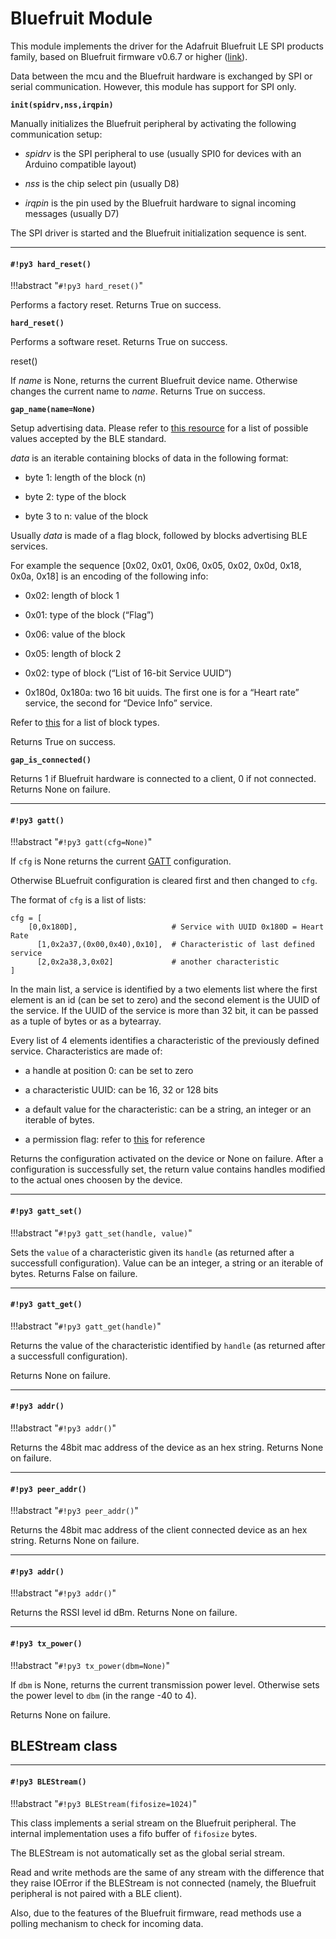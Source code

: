 # Bluefruit Module

This module implements the driver for the Adafruit Bluefruit LE SPI products family, based on Bluefruit firmware v0.6.7 or higher ([link](https://www.adafruit.com/products/2746)).

Data between the mcu and the Bluefruit hardware is exchanged by SPI or serial communication. However, this module has support for SPI only.

**`init(spidrv,nss,irqpin)`**

Manually initializes the Bluefruit peripheral by activating the following communication setup:


* *spidrv* is the SPI peripheral to use (usually SPI0 for devices with an Arduino compatible layout)


* *nss* is the chip select pin (usually D8)


* *irqpin* is the pin used by the Bluefruit hardware to signal incoming messages (usually D7)

The SPI driver is started and the Bluefruit initialization sequence is sent.


---
#### `#!py3 hard_reset()`

!!!abstract "`#!py3 hard_reset()`"

Performs a factory reset. Returns True on success.



**`hard_reset()`**

Performs a software reset. Returns True on success.



reset()

If *name* is None, returns the current Bluefruit device name. Otherwise changes the current name to *name*.
Returns True on success.



**`gap_name(name=None)`**

Setup advertising data. Please refer to [this resource](https://www.bluetooth.org/DocMan/handlers/DownloadDoc.ashx?doc_id=302735&_ga=1.4683440.245686596.1452259520) for a list of possible values accepted by the BLE standard.

*data* is an iterable containing blocks of data in the following format:


* byte 1: length of the block (n)


* byte 2: type of the block


* byte 3 to n: value of the block

Usually *data* is made of a flag block, followed by blocks advertising BLE services.

For example the sequence [0x02, 0x01, 0x06, 0x05, 0x02, 0x0d, 0x18, 0x0a, 0x18] is an encoding of the following info:


* 0x02: length of block 1


* 0x01: type of the block (“Flag”)


* 0x06: value of the block


* 0x05: length of block 2


* 0x02: type of block (“List of 16-bit Service UUID”)


* 0x180d, 0x180a: two 16 bit uuids. The first one is for a “Heart rate” service, the second for “Device Info” service.

Refer to [this](https://www.bluetooth.org/en-us/specification/assigned-numbers/generic-access-profile) for a list of block types.

Returns True on success.


**`gap_is_connected()`**

Returns 1 if Bluefruit hardware is connected to a client, 0 if not connected. Returns None on failure.


---
#### `#!py3 gatt()`

!!!abstract "`#!py3 gatt(cfg=None)`"

If ```cfg``` is None returns the current [GATT](https://learn.adafruit.com/introduction-to-bluetooth-low-energy/gatt) configuration.

Otherwise BLuefruit configuration is cleared first and then changed to ```cfg```.

The format of ```cfg``` is a list of lists:

```
cfg = [
    [0,0x180D],                     # Service with UUID 0x180D = Heart Rate
      [1,0x2a37,(0x00,0x40),0x10],  # Characteristic of last defined service
      [2,0x2a38,3,0x02]             # another characteristic
]
```

In the main list, a service is identified by a two elements list where the first element is an id (can be set to zero)
and the second element is the UUID of the service. If the UUID of the service is more than 32 bit, it can be passed as a tuple of bytes or as a bytearray.

Every list of 4 elements identifies a characteristic of the previously defined service. Characteristics are made of:


* a handle at position 0: can be set to zero


* a characteristic UUID: can be 16, 32 or 128 bits


* a default value for the characteristic: can be a string, an integer or an iterable of bytes.


* a permission flag: refer to [this](https://learn.adafruit.com/introducing-the-adafruit-bluefruit-spi-breakout/ble-gatt) for reference

Returns the configuration activated on the device or None on failure. After a configuration is successfully set, the return value
contains handles modified to the actual ones choosen by the device.


---
#### `#!py3 gatt_set()`

!!!abstract "`#!py3 gatt_set(handle, value)`"

Sets the ```value``` of a characteristic given its ```handle``` (as returned after a successfull configuration). Value can be an integer, a string or an iterable of bytes.
Returns False on failure.


---
#### `#!py3 gatt_get()`

!!!abstract "`#!py3 gatt_get(handle)`"

Returns the value of the characteristic identified by ```handle``` (as returned after a successfull configuration).

Returns None on failure.


---
#### `#!py3 addr()`

!!!abstract "`#!py3 addr()`"

Returns the 48bit mac address of the device as an hex string. Returns None on failure.


---
#### `#!py3 peer_addr()`

!!!abstract "`#!py3 peer_addr()`"

Returns the 48bit mac address of the client connected device as an hex string. Returns None on failure.


---
#### `#!py3 addr()`

!!!abstract "`#!py3 addr()`"

Returns the RSSI level id dBm. Returns None on failure.


---
#### `#!py3 tx_power()`

!!!abstract "`#!py3 tx_power(dbm=None)`"

If ```dbm``` is None, returns the current transmission power level. Otherwise sets the power level to ```dbm``` (in the range -40 to 4).

Returns None on failure.

## BLEStream class


---
#### `#!py3 BLEStream()`

!!!abstract "`#!py3 BLEStream(fifosize=1024)`"

This class implements a serial stream on the Bluefruit peripheral. The internal implementation uses
a fifo buffer of ```fifosize``` bytes.

The BLEStream is not automatically set as the global serial stream.

Read and write methods are the same of any stream with the difference that they raise IOError if the BLEStream is
not connected (namely, the Bluefruit peripheral is not paired with a BLE client).

Also, due to the features of the Bluefruit firmware, read methods use a polling mechanism to check for incoming data.
<!--stackedit_data:
eyJoaXN0b3J5IjpbMTU3NjExNDkxNiwzMDU5MDU1MDBdfQ==
-->
